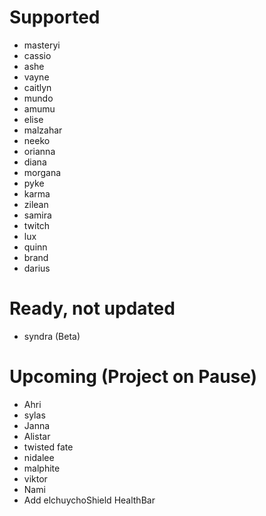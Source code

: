 # Supported
- masteryi
- cassio
- ashe
- vayne
- caitlyn
- mundo
- amumu
- elise
- malzahar
- neeko
- orianna
- diana
- morgana
- pyke
- karma
- zilean
- samira
- twitch
- lux
- quinn
- brand
- darius
# Ready, not updated
- syndra (Beta)
# Upcoming (Project on Pause)
- Ahri
- sylas
- Janna
- Alistar 
- twisted fate
- nidalee
- malphite
- viktor
- Nami
- Add elchuychoShield HealthBar
